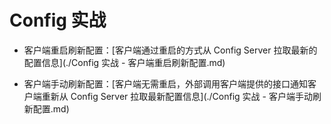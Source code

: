 # Config 实战



-   客户端重启刷新配置：[客户端通过重启的方式从 Config Server 拉取最新的配置信息](./Config 实战 - 客户端重启刷新配置.md)

    

-   客户端手动刷新配置：[客户端无需重启，外部调用客户端提供的接口通知客户端重新从 Config Server 拉取最新配置信息](./Config 实战 - 客户端手动刷新配置.md)
